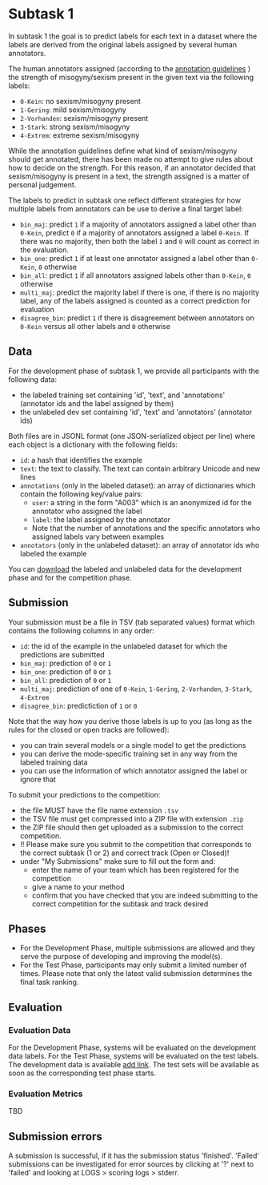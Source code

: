 # Subtask 1 

In subtask 1 the goal is to predict labels for each text in a dataset where the labels are derived from the original 
labels assigned by several human annotators. 

The human annotators assigned (according to the [annotation guidelines](guidelines.md) ) 
the strength of misogyny/sexism present in the given text via the following labels:

* `0-Kein`: no sexism/misogyny present
* `1-Gering`: mild sexism/misogyny
* `2-Vorhanden`: sexism/misogyny present
* `3-Stark`: strong sexism/misogyny
* `4-Extrem`: extreme sexism/misogyny

While the annotation guidelines define what kind of sexism/misogyny should get annotated, there has been made no attempt to 
give rules about how to decide on the strength. For this reason, if an annotator decided that sexism/misogyny is present in a text,
the strength assigned is a matter of personal judgement.

The labels to predict in subtask one reflect different strategies for how multiple labels from annotators can be use to derive a final
target label:

* `bin_maj`: predict `1` if a majority of annotators assigned a label other than `0-Kein`, predict `0` if a majority of annotators assigned a label 
  `0-Kein`. If there was no majority, then both the label `1` and `0` will count as correct in the evaluation.
* `bin_one`: predict `1` if at least one annotator assigned a label other than `0-Kein`, `0` otherwise
* `bin_all`: predict `1` if all annotators assigned labels other than `0-Kein`, `0` otherwise
* `multi_maj`: predict the majority label if there is one, if there is no majority label, any of the labels assigned is counted as a correct prediction for evaluation
* `disagree_bin`: predict `1` if there is disagreement between annotators on `0-Kein` versus all other labels and `0` otherwise


## Data

For the development phase of subtask 1, we provide all participants with the following data:
* the labeled training set containing 'id', 'text', and 'annotations' (annotator ids and the label assigned by them)
* the unlabeled dev set containing 'id', 'text' and 'annotators' (annotator ids)

Both files are in JSONL format (one JSON-serialized object per line) where each object is a dictionary with the following 
fields:

* `id`: a hash that identifies the example
* `text`: the text to classify. The text can contain arbitrary Unicode and new lines 
* `annotations` (only in the labeled dataset): an array of dictionaries which contain the following key/value pairs:
  * `user`: a string in the form "A003" which is an anonymized id for the annotator who assigned the label
  * `label`: the label assigned by the annotator
  * Note that the number of annotations and the specific annotators who assigned labels vary between examples
* `annotators` (only in the unlabeled dataset): an array of annotator ids who labeled the example

You can [download](download.md) the labeled and unlabeled data for the development phase and for the competition phase.


## Submission

Your submission must be a file in TSV (tab separated values) format which contains the following columns in any order:

* `id`: the id of the example in the unlabeled dataset for which the predictions are submitted
* `bin_maj`: prediction of `0` or `1`
* `bin_one`: prediction of `0` or `1`
* `bin_all`: prediction of `0` or `1`
* `multi_maj`: prediction of one of `0-Kein`, `1-Gering`, `2-Vorhanden`, `3-Stark`, `4-Extrem`
* `disagree_bin`: predictiction of `1` or `0`

Note that the way how you derive those labels is up to you (as long as the rules for the closed or open tracks are followed):

* you can train several models or a single model to get the predictions
* you can derive the mode-specific training set in any way from the labeled training data
* you can use the information of which annotator assigned the label or ignore that

To submit your predictions to the competition:

* the file MUST have the file name extension `.tsv` 
* the TSV file must get compressed into a ZIP file with extension `.zip`
* the ZIP file should then get uploaded as a submission to the correct competition.
* !! Please make sure you submit to the competition that corresponds to the correct subtask (1 or 2) and correct track (Open or Closed)!
* under "My Submissions" make sure to fill out the form and:
  * enter the name of your team which has been registered for the competition
  * give a name to your method 
  * confirm that you have checked that you are indeed submitting to the correct competition for the subtask and track desired

## Phases

* For the Development Phase, multiple submissions are allowed and they serve the purpose of developing and improving the model(s).
* For the Test Phase, participants may only submit a limited number of times. Please note that only the latest valid submission determines the final task ranking.

## Evaluation

### Evaluation Data

For the Development Phase, systems will be evaluated on the development data labels. For the Test Phase, systems will be evaluated on the test labels. The development data is available [add link](add-link). The test sets will be available as soon as the corresponding test phase starts.

### Evaluation Metrics

TBD

## Submission errors

A submission is successful, if it has the submission status 'finished'. 'Failed' submissions can be investigated for error sources by clicking at '?' next to 'failed' and looking at LOGS > scoring logs > stderr. 
 

